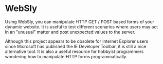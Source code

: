 WebSly
======

Using WebSly, you can manipulate HTTP GET / POST based forms of your dynamic website. It is useful to test different scenarios where users may act in an "unusual" matter and post unexpected values to the server. 

Although this project appears to be obsolete for Internet Explorer users since Microsoft has published the IE Developer Toolbar, it is still a nice alternative tool. It is also a useful resource for hobbyist programmers wondering how to manipulate HTTP forms programmatically.
